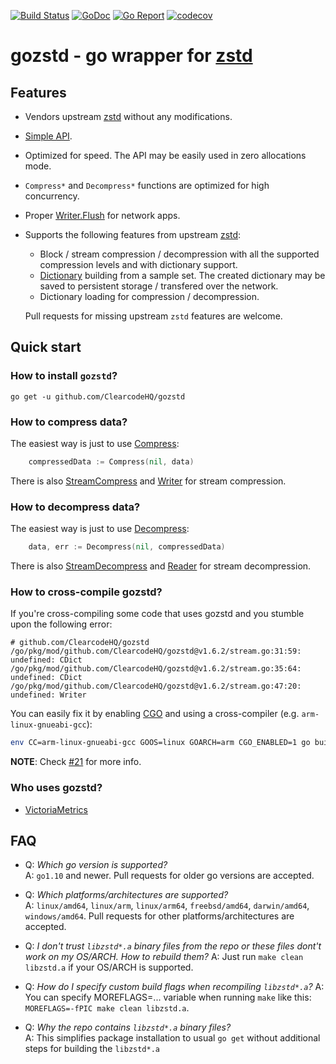 [![Build Status](https://travis-ci.org/ClearcodeHQ/gozstd.svg)](https://travis-ci.org/ClearcodeHQ/gozstd)
[![GoDoc](https://godoc.org/github.com/ClearcodeHQ/gozstd?status.svg)](http://godoc.org/github.com/ClearcodeHQ/gozstd)
[![Go Report](https://goreportcard.com/badge/github.com/ClearcodeHQ/gozstd)](https://goreportcard.com/report/github.com/ClearcodeHQ/gozstd)
[![codecov](https://codecov.io/gh/ClearcodeHQ/gozstd/branch/master/graph/badge.svg)](https://codecov.io/gh/ClearcodeHQ/gozstd)

# gozstd - go wrapper for [zstd](http://facebook.github.io/zstd/)


## Features

  * Vendors upstream [zstd](https://github.com/facebook/zstd) without any modifications.
  * [Simple API](https://godoc.org/github.com/ClearcodeHQ/gozstd).
  * Optimized for speed. The API may be easily used in zero allocations mode.
  * `Compress*` and `Decompress*` functions are optimized for high concurrency.
  * Proper [Writer.Flush](https://godoc.org/github.com/ClearcodeHQ/gozstd#Writer.Flush)
    for network apps.
  * Supports the following features from upstream [zstd](https://facebook.github.io/zstd/):
      * Block / stream compression / decompression with all the supported compression levels
        and with dictionary support.
      * [Dictionary](https://github.com/facebook/zstd#the-case-for-small-data-compression)
        building from a sample set. The created dictionary may be saved to persistent storage /
	transfered over the network.
      * Dictionary loading for compression / decompression.
      
    Pull requests for missing upstream `zstd` features are welcome.

## Quick start


### How to install `gozstd`?

```
go get -u github.com/ClearcodeHQ/gozstd
```

### How to compress data?

The easiest way is just to use [Compress](https://godoc.org/github.com/ClearcodeHQ/gozstd#Compress):

```go
	compressedData := Compress(nil, data)
```

There is also [StreamCompress](https://godoc.org/github.com/ClearcodeHQ/gozstd#StreamCompress)
and [Writer](https://godoc.org/github.com/ClearcodeHQ/gozstd#Writer) for stream compression.

### How to decompress data?

The easiest way is just to use [Decompress](https://godoc.org/github.com/ClearcodeHQ/gozstd#Decompress):

```go
	data, err := Decompress(nil, compressedData)
```

There is also [StreamDecompress](https://godoc.org/github.com/ClearcodeHQ/gozstd#StreamDecompress)
and [Reader](https://godoc.org/github.com/ClearcodeHQ/gozstd#Reader) for stream decompression.

### How to cross-compile gozstd?

If you're cross-compiling some code that uses gozstd and you stumble upon the following error:
```
# github.com/ClearcodeHQ/gozstd
/go/pkg/mod/github.com/ClearcodeHQ/gozstd@v1.6.2/stream.go:31:59: undefined: CDict
/go/pkg/mod/github.com/ClearcodeHQ/gozstd@v1.6.2/stream.go:35:64: undefined: CDict
/go/pkg/mod/github.com/ClearcodeHQ/gozstd@v1.6.2/stream.go:47:20: undefined: Writer
```

You can easily fix it by enabling [CGO](https://golang.org/cmd/cgo/) and using a cross-compiler (e.g. `arm-linux-gnueabi-gcc`):
```bash
env CC=arm-linux-gnueabi-gcc GOOS=linux GOARCH=arm CGO_ENABLED=1 go build ./main.go 
```

**NOTE**: Check [#21](https://github.com/ClearcodeHQ/gozstd/issues/21) for more info.

### Who uses gozstd?

* [VictoriaMetrics](https://github.com/VictoriaMetrics/VictoriaMetrics)


## FAQ

  * Q: _Which go version is supported?_  
    A: `go1.10` and newer. Pull requests for older go versions are accepted.

  * Q: _Which platforms/architectures are supported?_  
    A: `linux/amd64`, `linux/arm`, `linux/arm64`, `freebsd/amd64`, `darwin/amd64`, `windows/amd64`. Pull requests for other platforms/architectures
       are accepted.
       
  * Q: _I don't trust `libzstd*.a` binary files from the repo or these files dont't work on my OS/ARCH. How to rebuild them?_
    A: Just run `make clean libzstd.a` if your OS/ARCH is supported.
    
  * Q: _How do I specify custom build flags when recompiling `libzstd*.a`?_
    A: You can specify MOREFLAGS=... variable when running `make` like this: `MOREFLAGS=-fPIC make clean libzstd.a`.

  * Q: _Why the repo contains `libzstd*.a` binary files?_  
    A: This simplifies package installation to usual `go get` without additional steps for building the `libzstd*.a`
